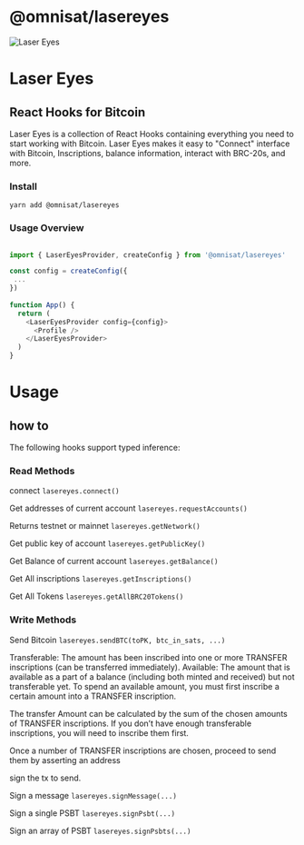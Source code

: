 # @omnisat/lasereyes
![Laser Eyes](https://github.com/omnisat-foundation/lasereyes/raw/main/lasereyes.png)

# Laser Eyes 
## React Hooks for Bitcoin

Laser Eyes is a collection of React Hooks containing everything you need to start working with Bitcoin.
Laser Eyes makes it easy to "Connect" interface with Bitcoin, Inscriptions, balance information, interact with BRC-20s, and more.

### Install

```yarn add @omnisat/lasereyes```

### Usage Overview
```javascript

import { LaserEyesProvider, createConfig } from '@omnisat/lasereyes'

const config = createConfig({
 ...
})
 
function App() {
  return (
    <LaserEyesProvider config={config}>
      <Profile />
    </LaserEyesProvider>
  )
}
```

# Usage
## how to

The following hooks support typed inference:

### Read Methods

connect
```lasereyes.connect()```

Get addresses of current account
```lasereyes.requestAccounts()```

Returns testnet or mainnet
```lasereyes.getNetwork()```

Get public key of account
```lasereyes.getPublicKey()```

Get Balance of current account
```lasereyes.getBalance()```

Get All inscriptions
```lasereyes.getInscriptions()```

Get All Tokens
```lasereyes.getAllBRC20Tokens()```

### Write Methods

Send Bitcoin
```lasereyes.sendBTC(toPK, btc_in_sats, ...)```

Transferable: The amount has been inscribed into one or more TRANSFER inscriptions (can be transferred immediately).
Available: The amount that is available as a part of a balance (including both minted and received) but not transferable yet.
To spend an available amount, you must first inscribe a certain amount into a TRANSFER inscription.

The transfer Amount can be calculated by the sum of the chosen amounts of TRANSFER inscriptions.
If you don’t have enough transferable inscriptions, you will need to inscribe them first.

Once a number of TRANSFER inscriptions are chosen, proceed to send them by asserting an address

sign the tx to send.

Sign a message
```lasereyes.signMessage(...)```

Sign a single PSBT
```lasereyes.signPsbt(...)```

Sign an array of PSBT
```lasereyes.signPsbts(...)```

